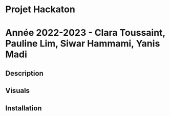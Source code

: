# Projet Hackaton 
# Année 2022-2023 - Clara Toussaint, Pauline Lim, Siwar Hammami, Yanis Madi

## Description

## Visuals

## Installation
